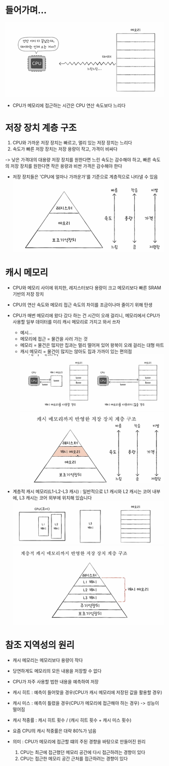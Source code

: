 # 들어가며...
![alt text](../메모리와캐시메모리/image/image-6.png)
- CPU가 메모리에 접근하는 시간은 CPU 연산 속도보다 느리다

# 저장 장치 계층 구조
1. CPU와 가까운 저장 장치는 빠르고, 멀리 있는 저장 장치는 느리다
2. 속도가 빠른 저장 장치는 저장 용량이 작고, 가격이 비싸다

-> 낮은 가격대의 대용량 저장 장치를 원한다면 느린 속도는 감수해야 하고, 빠른 속도의 저장 장치를 원한다면 작은 용량과 비싼 가격은 감수해야 한다

- 저장 장치들은 'CPU에 얼마나 가까운가'를 기준으로 계층적으로 나타낼 수 있음
![alt text](../메모리와캐시메모리/image/image-7.png)

# 캐시 메모리
- CPU와 메모리 사이에 위치한, 레지스터보다 용량이 크고 메모리보다 빠른 SRAM 기반의 저장 장치
- CPU의 연산 속도와 메모리 접근 속도의 차이를 조금이나마 줄이기 위해 탄생
- CPU가 매번 메모리에 왔다 갔다 하는 건 시간이 오래 걸리니, 메모리에서 CPU가 사용할 일부 데이터를 미리 캐시 메모리로 가지고 와서 쓰자
    - 예시...
    - 메모리에 접근 = 물건을 사러 가는 것
    - 메모리 = 물건은 많지만 집과는 멀리 떨어져 있어 왕복이 오래 걸리는 대형 마트
    - 캐시 메모리 = 물건이 많지는 않아도 집과 가까이 있는 편의점
![alt text](../메모리와캐시메모리/image/image-8.png)
![alt text](../메모리와캐시메모리/image/image-9.png)

- 계층적 캐시 메모리(L1-L2-L3 캐시) : 일반적으로 L1 캐시와 L2 캐시는 코어 내부에, L3 캐시는 코어 외부에 위치해 있습니다
![alt text](../메모리와캐시메모리/image/image-10.png)
![alt text](../메모리와캐시메모리/image/image-11.png)

# 참조 지역성의 원리
- 캐시 메모리는 메모리보다 용량이 작다
- 당연하게도 메모리의 모든 내용을 저장할 수 없다
- CPU가 자주 사용할 법한 내용을 예측하여 저장

- 캐시 히트 : 예측이 들어맞을 경우(CPU가 캐시 메모리에 저장된 값을 활용할 경우)
- 캐시 미스 : 예측이 틀렸을 경우(CPU가 메모리에 접근해야 하는 경우) -> 성능이 떨어짐
- 캐시 적중률 : 캐시 히트 횟수 /  (캐시 히트 횟수 + 캐시 미스 횟수)
- 요즘 CPU의 캐시 적중률은 대략 80%가 넘음

- 의미 : CPU가 메모리에 접근할 떄의 주된 경향을 바탕으로 만들어진 원리 
    1) CPU는 최근에 접근했던 메모리 공간에 다시 접근하려는 경향이 있다
    2) CPU는 접근한 메모리 공간 근처를 접근하려는 경향이 있다